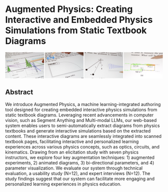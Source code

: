 # Augmented Physics: Creating Interactive and Embedded Physics Simulations from Static Textbook Diagrams

![Teaser Figure](/AGPTeaser.png)

## Abstract
We introduce Augmented Physics, a machine learning-integrated authoring tool designed for creating embedded interactive physics simulations from static textbook diagrams. Leveraging recent advancements in computer vision, such as Segment Anything and Multi-modal LLMs, our web-based system enables users to semi-automatically extract diagrams from physics textbooks and generate interactive simulations based on the extracted content. These interactive diagrams are seamlessly integrated into scanned textbook pages, facilitating interactive and personalized learning experiences across various physics concepts, such as optics, circuits, and kinematics. Drawing from an elicitation study with seven physics instructors, we explore four key augmentation techniques: 1) augmented experiments, 2) animated diagrams, 3) bi-directional parameters, and 4) parameter visualization. We evaluate our system through technical evaluation, a usability study (N=12), and expert interviews (N=12). The study findings suggest that our system can facilitate more engaging and personalized learning experiences in physics education.
